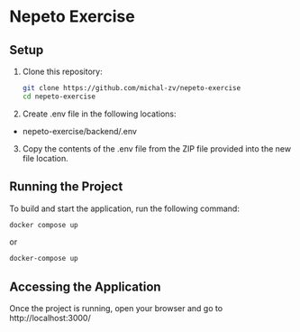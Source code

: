 # Nepeto Exercise

## Setup

1. Clone this repository:
   ```bash
   git clone https://github.com/michal-zv/nepeto-exercise
   cd nepeto-exercise
   ```

2. Create .env file in the following locations:
- nepeto-exercise/backend/.env

3. Copy the contents of the .env file from the ZIP file provided into the new file location.


## Running the Project

To build and start the application, run the following command:
```bash
docker compose up
```
or
```bash
docker-compose up
```

## Accessing the Application
Once the project is running, open your browser and go to http://localhost:3000/
